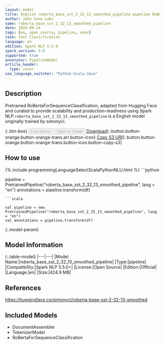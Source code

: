 ```yaml
---
layout: model
title: English roberta_base_sst_2_32_13_smoothed_pipeline pipeline RoBertaForSequenceClassification from simonycl
author: John Snow Labs
name: roberta_base_sst_2_32_13_smoothed_pipeline
date: 2024-09-24
tags: [en, open_source, pipeline, onnx]
task: Text Classification
language: en
edition: Spark NLP 5.5.0
spark_version: 3.0
supported: true
annotator: PipelineModel
article_header:
  type: cover
use_language_switcher: "Python-Scala-Java"
---
```


## Description

Pretrained RoBertaForSequenceClassification, adapted from Hugging Face and curated to provide scalability and production-readiness using Spark NLP.`roberta_base_sst_2_32_13_smoothed_pipeline` is a English model originally trained by simonycl.

{:.btn-box}
<button class="button button-orange" disabled>Live Demo</button>
<button class="button button-orange" disabled>Open in Colab</button>
[Download](https://s3.amazonaws.com/auxdata.johnsnowlabs.com/public/models/roberta_base_sst_2_32_13_smoothed_pipeline_en_5.5.0_3.0_1727167559838.zip){:.button.button-orange.button-orange-trans.arr.button-icon}
[Copy S3 URI](s3://auxdata.johnsnowlabs.com/public/models/roberta_base_sst_2_32_13_smoothed_pipeline_en_5.5.0_3.0_1727167559838.zip){:.button.button-orange.button-orange-trans.button-icon.button-copy-s3}

## How to use



<div class="tabs-box" markdown="1">
{% include programmingLanguageSelectScalaPythonNLU.html %}
```python

pipeline = PretrainedPipeline("roberta_base_sst_2_32_13_smoothed_pipeline", lang = "en")
annotations =  pipeline.transform(df)   

```
```scala

val pipeline = new PretrainedPipeline("roberta_base_sst_2_32_13_smoothed_pipeline", lang = "en")
val annotations = pipeline.transform(df)

```
</div>

{:.model-param}
## Model Information

{:.table-model}
|---|---|
|Model Name:|roberta_base_sst_2_32_13_smoothed_pipeline|
|Type:|pipeline|
|Compatibility:|Spark NLP 5.5.0+|
|License:|Open Source|
|Edition:|Official|
|Language:|en|
|Size:|424.9 MB|

## References

https://huggingface.co/simonycl/roberta-base-sst-2-32-13-smoothed

## Included Models

- DocumentAssembler
- TokenizerModel
- RoBertaForSequenceClassification